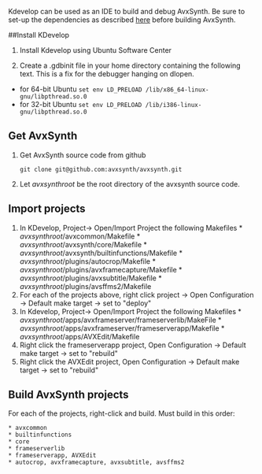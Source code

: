 Kdevelop can be used as an IDE to build and debug AvxSynth. Be sure to set-up the dependencies as described [here](https://github.com/avxsynth/avxsynth/wiki/System-Setup) before building AvxSynth.

##Install KDevelop
  1. Install Kdevelop using Ubuntu Software Center

  1. Create a .gdbinit file in your home directory containing the following text.  This is a fix for the debugger hanging on dlopen.
   * for 64-bit Ubuntu 
          `set env LD_PRELOAD /lib/x86_64-linux-gnu/libpthread.so.0`
   * for 32-bit Ubuntu 
          `set env LD_PRELOAD /lib/i386-linux-gnu/libpthread.so.0`

## Get AvxSynth

  1. Get AvxSynth source code from github

         git clone git@github.com:avxsynth/avxsynth.git

  1. Let $avxsynthroot$ be the root directory of the avxsynth source code.


## Import projects
  1. In KDevelop, Project-> Open/Import Project the following Makefiles
    * $avxsynthroot$/avxcommon/Makefile
    * $avxsynthroot$/avxsynth/core/Makefile
    * $avxsynthroot$/avxsynth/builtinfunctions/Makefile
    * $avxsynthroot$/plugins/autocrop/Makefile
    * $avxsynthroot$/plugins/avxframecapture/Makefile
    * $avxsynthroot$/plugins/avxsubtitle/Makefile
    * $avxsynthroot$/plugins/avsffms2/Makefile
  1. For each of the projects above, right click project -> Open Configuration -> Default make target -> set to "deploy"
  1. In Kdevelop, Project-> Open/Import Project the following Makefiles
    * $avxsynthroot$/apps/avxframeserver/frameserverlib/MakeFile
    * $avxsynthroot$/apps/avxframeserver/frameserverapp/Makefile
    * $avxsynthroot$/apps/AVXEdit/Makefile
  1. Right click the frameserverapp project, Open Configuration -> Default make target -> set to "rebuild"
  1. Right click the AVXEdit project, Open Configuration -> Default make target -> set to "rebuild"

## Build AvxSynth projects
For each of the projects, right-click and build.  Must build in this order:

    * avxcommon
    * builtinfunctions 
    * core
    * frameserverlib
    * frameserverapp, AVXEdit
    * autocrop, avxframecapture, avxsubtitle, avsffms2


